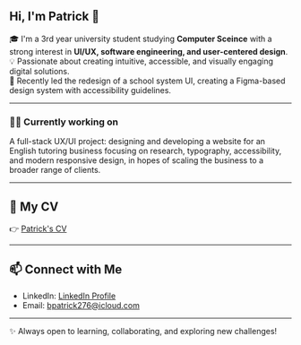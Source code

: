 ## Hi, I'm Patrick 👋

🎓 I'm a 3rd year university student studying **Computer Sceince** with a strong interest in **UI/UX, software engineering, and user-centered design**.  
💡 Passionate about creating intuitive, accessible, and visually engaging digital solutions.    
🔭 Recently led the redesign of a school system UI, creating a Figma-based design system with accessibility guidelines.

---

### 👨‍💻 Currently working on
A full-stack UX/UI project: designing and developing a website for an English tutoring business focusing on research, typography, accessibility, and modern responsive design, in hopes of scaling the business to a broader range of clients.

---
## 📄 My CV
👉 [Patrick's CV](PatrickStrzelczyk_CV) 

---

## 📫 Connect with Me
- LinkedIn: [LinkedIn Profile](https://www.linkedin.com/in/patrick-strzelczyk-418892371)  
- Email: [bpatrick276@icloud.com](mailto:bpatrick276@icloud.com)  

---
✨ Always open to learning, collaborating, and exploring new challenges!


